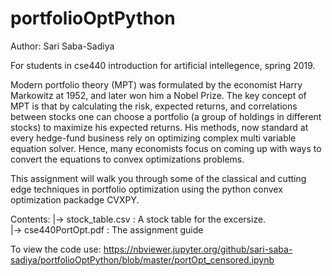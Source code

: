 # portfolioOptPython
Author: Sari Saba-Sadiya

For students in cse440 introduction for artificial intellegence, spring 2019.

Modern portfolio theory (MPT) was formulated by the economist Harry Markowitz at 1952, and later won him a Nobel Prize. The key concept of MPT is that by calculating the risk, expected returns, and correlations between stocks one can choose a portfolio (a group of holdings in different stocks) to maximize his expected returns. His methods, now standard at every hedge-fund business rely on optimizing complex multi variable equation solver. Hence, many economists focus on coming up with ways to convert the equations to convex optimizations problems.

This assignment will walk you through some of the classical and cutting edge techniques in portfolio optimization using the python convex optimization packadge CVXPY.

Contents:
|-> stock_table.csv   : A stock table for the excersize.  
|-> cse440PortOpt.pdf : The assignment guide  

To view the code use:
https://nbviewer.jupyter.org/github/sari-saba-sadiya/portfolioOptPython/blob/master/portOpt_censored.ipynb
